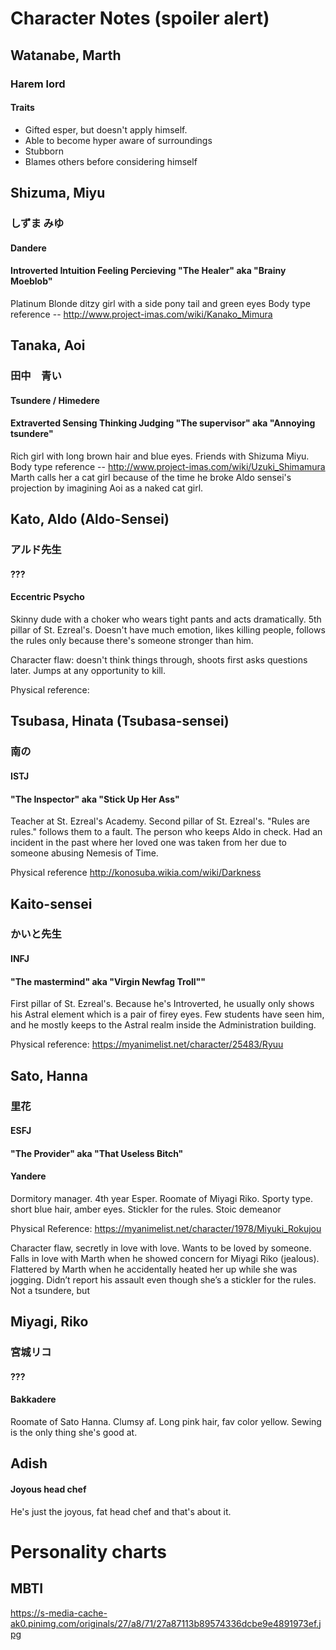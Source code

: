 # Character Notes (spoiler alert)


## Watanabe, Marth
### Harem lord
#### Traits
  * Gifted esper, but doesn't apply himself.
  * Able to become hyper aware of surroundings
  * Stubborn
  * Blames others before considering himself


## Shizuma, Miyu
### しずま みゆ
#### Dandere
#### Introverted Intuition Feeling Percieving "The Healer" aka "Brainy Moeblob"

Platinum Blonde ditzy girl with a side pony tail and green eyes
Body type reference -- http://www.project-imas.com/wiki/Kanako_Mimura



## Tanaka, Aoi
### 田中　青い
#### Tsundere / Himedere
#### Extraverted Sensing Thinking Judging "The supervisor" aka "Annoying tsundere"


Rich girl with long brown hair and blue eyes. Friends with Shizuma Miyu.
Body type reference -- http://www.project-imas.com/wiki/Uzuki_Shimamura
Marth calls her a cat girl because of the time he broke Aldo sensei's projection by imagining Aoi as a naked cat girl.




## Kato, Aldo (Aldo-Sensei)
### アルド先生
#### ???
#### Eccentric Psycho

Skinny dude with a choker who wears tight pants and acts dramatically. 5th pillar of St. Ezreal's. Doesn't have much emotion, likes killing people, follows the rules only because there's someone stronger than him.

Character flaw: doesn't think things through, shoots first asks questions later. Jumps at any opportunity to kill.

Physical reference: 



## Tsubasa, Hinata (Tsubasa-sensei)
### 南の
#### ISTJ
#### "The Inspector" aka "Stick Up Her Ass"

Teacher at St. Ezreal's Academy. Second pillar of St. Ezreal's. "Rules are rules." follows them to a fault. The person who keeps Aldo in check. Had an incident in the past where her loved one was taken from her due to someone abusing Nemesis of Time.

Physical reference http://konosuba.wikia.com/wiki/Darkness




## Kaito-sensei
### かいと先生
#### INFJ
#### "The mastermind" aka "Virgin Newfag Troll""

First pillar of St. Ezreal's. Because he's Introverted, he usually only shows his Astral element which is a pair of firey eyes. Few students have seen him, and he mostly keeps to the Astral realm inside the Administration building.

Physical reference: https://myanimelist.net/character/25483/Ryuu



## Sato, Hanna
### 里花
#### ESFJ
#### "The Provider" aka "That Useless Bitch"
#### Yandere

Dormitory manager. 4th year Esper. Roomate of  Miyagi Riko. Sporty type. short blue hair, amber eyes. Stickler for the rules. Stoic demeanor

Physical Reference: https://myanimelist.net/character/1978/Miyuki_Rokujou

Character flaw, secretly in love with love. Wants to be loved by someone. Falls in love with Marth when he showed concern for Miyagi Riko (jealous). Flattered by Marth when he accidentally heated her up while she was jogging. Didn’t report his assault even though she’s a stickler for the rules. Not a tsundere, but 


## Miyagi, Riko
### 宮城リコ
#### ???
#### Bakkadere

Roomate of Sato Hanna. Clumsy af. Long pink hair, fav color yellow. Sewing is the only thing she's good at.




## Adish
#### Joyous head chef

He's just the joyous, fat head chef and that's about it.


# Personality charts

## MBTI

https://s-media-cache-ak0.pinimg.com/originals/27/a8/71/27a87113b89574336dcbe9e4891973ef.jpg